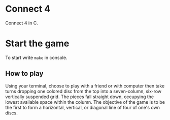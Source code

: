 # Connect 4

Connect 4 in C.

# Start the game

To start write ```make``` in console.

## How to play

Using your terminal, choose to play with a friend or with computer then take turns dropping one colored disc from the top into a seven-column, six-row vertically suspended grid. The pieces fall straight down, occupying the lowest available space within the column. The objective of the game is to be the first to form a horizontal, vertical, or diagonal line of four of one's own discs.
